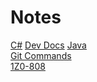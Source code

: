 # Notes #

[C#](csharp/README.md)
[Dev Docs](https://devdocs.io)
[Java](java/README.md)
<br>
[Git Commands](git/README.md)
<br>
[1Z0-808](1Z0-808/README.md)
